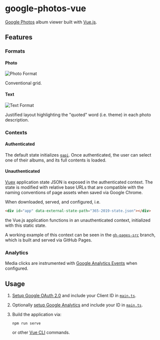# google-photos-vue

[Google Photos](https://www.google.com/photos/about/) album viewer built with [Vue.js](https://vuejs.org/).

## Features

### Formats

#### Photo

![Photo Format](https://i.imgur.com/tEYvtKb.png)

Conventional grid.

#### Text

![Text Format](https://i.imgur.com/dTq6KLU.png)

Justified layout highlighting the "quoted" word (i.e. theme) in each photo description.

### Contexts

#### Authenticated

The default state initializes [`gapi`](https://github.com/google/google-api-javascript-client). Once authenticated, the
user can select one of their albums, and its full contents is loaded.

#### Unauthenticated

[Vuex](https://vuex.vuejs.org/) application state JSON is exposed in the authenticated context. The state is modified
with relative base URLs that are compatible with the naming conventions of page assets when saved via Google Chrome.

When downloaded, served, and configured, i.e.

```html
<div id="app" data-external-state-path="365-2019-state.json"></div>
```

the Vue.js application functions in an unauthenticated context, initialized with this static state.

A working example of this context can be seen in the
[`gh-pages-src`](https://github.com/namoscato/google-photos-vue/compare/gh-pages-src) branch, which is built and served
via GitHub Pages.

### Analytics

Media clicks are instrumented with [Google Analytics Events](https://support.google.com/analytics/answer/1033068)
when configured.

## Usage

1. [Setup Google OAuth 2.0](https://support.google.com/googleapi/answer/6158849) and include your Client ID in
[`main.ts`](src/main.ts).

2. Optionally [setup Google Analytics](https://support.google.com/analytics/answer/1008080) and include your ID in
[`main.ts`](src/main.ts).

3. Build the application via:

    ```
    npm run serve
    ```

    or other [Vue CLI](https://cli.vuejs.org/guide/cli-service.html) commands.
